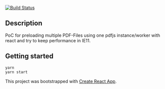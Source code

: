 [![Build Status](https://jenkins.marcusklein.tech/buildStatus/icon?job=react-pdfjs-example/master)](https://jenkins.marcusklein.tech/blue/organizations/jenkins/react-pdfjs-example/activity)

## Description

PoC for preloading multiple PDF-Files using one pdfjs instance/worker with react and try to keep performance in IE11.

## Getting started

`yarn`  
`yarn start`

This project was bootstrapped with [Create React App](https://github.com/facebookincubator/create-react-app).
